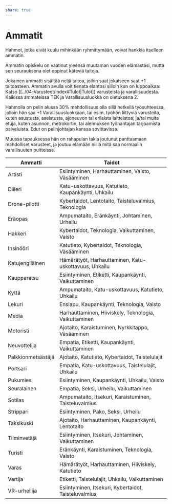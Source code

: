 ```yaml
---
share: true
---
```

# Ammatit
Hahmot, jotka eivät kuulu mihinkään ryhmittymään, voivat hankkia itselleen ammatin.

Ammatin opiskelu on vaatinut yleensä muutaman vuoden elämästäsi, mutta sen seurauksena olet oppinut käteviä taitoja.

Jokainen ammatti sisältää neljä taitoa, joihin saat jokaiseen saat +1 taitoasteen. Ammatin avulla voit tienata elantosi silloin kun on luppoaikaa: Katso [[../04-Varusteet/index#Tulot|Tulot]] varusteista ja varallisuudesta. Kaikissa ammateissa TEK ja Varallisuusluokka on oletuksena 2.

Hahmolla on pelin alussa 30% mahdollisuus olla sillä hetkellä työsuhteessa, jolloin hän saa +1 Varallisuusluokkaan, tai esim. työhön liittyviä varusteita, kuten asustusta, aseistusta, ajoneuvon tai erilaista laitteistoa; ja/tai muita etuja, kuten asunnon, metrokortin, tai alennuksen työnantajan tarjoamista palveluista. Edut on pelinjohtajan kanssa sovittavissa.

Muussa tapauksessa hän on rahapulan takia joutunut panttaamaan mahdolliset varusteet, ja joutuu elämään niillä mitä saa normaalin varallisuuten puitteissa.

| Ammatti            | Taidot                                                |
|--------------------|-------------------------------------------------------|
| Artisti            | Esiintyminen, Harhauttaminen, Vaisto, Väsääminen      |
| Diileri            | Katu-uskottavuus, Katutieto, Kaupankäynti, Uhkailu    |
| Drone-pilotti      | Kybertaidot, Lentotaito, Taisteluvalmius, Teknologia  |
| Eräopas            | Ampumataito, Eränkäynti, Johtaminen, Urheilu          |
| Hakkeri            | Kybertaidot, Teknologia, Vaikuttaminen, Vaisto        |
| Insinööri          | Katutieto, Kybertaidot, Teknologia, Väsääminen        |
| Katujengiläinen    | Hämärätyöt, Harhauttaminen, Katu-uskottavuus, Uhkailu |
| Kaupparatsu        | Esiintyminen, Etiketti, Kaupankäynti, Vaikuttaminen   |
| Kyttä              | Ampumataito, Katu-uskottavuus, Katutieto, Uhkailu     |
| Lekuri             | Ensiapu, Kaupankäynti, Teknologia, Vaisto             |
| Media              | Harhauttaminen, Hiiviskely, Teknologia, Vaikuttaminen |
| Motoristi          | Ajotaito, Karaistuminen, Nyrkkitappo, Väsääminen      |
| Neuvottelija       | Empatia, Etiketti, Kaupankäynti, Vaikuttaminen        |
| Palkkionmetsästäjä | Ajotaito, Katutieto, Kybertaidot, Taistelulajit       |
| Portsari           | Empatia, Katu-uskottavuus, Taistelulajit, Uhkailu     |
| Pukumies           | Esiintyminen, Kaupankäynti, Uhkailu, Vaisto           |
| Seuralainen        | Empatia, Seksi, Urheilu, Vaikuttaminen                |
| Sotilas            | Ampumataito, Itsekuri, Karaistuminen, Taisteluvalmius |
| Strippari          | Esiintyminen, Pako, Seksi, Urheilu                    |
| Taksikuski         | Ajotaito, Harhauttaminen, Kaupankäynti, Lentotaito    |
| Tiiminvetäjä       | Esiintyminen, Itsekuri, Johtaminen, Vaikuttaminen     |
| Turisti            | Eränkäynti, Karaistuminen, Teknologia, Vaisto         |
| Varas              | Hämärätyöt, Harhauttaminen, Hiiviskely, Katutieto     |
| Vartija            | Etiketti, Taistelulajit, Uhkailu, Vaikuttaminen       |
| VR-urheilija       | Esiintyminen, Itsekuri, Kybertaidot, Taisteluvalmius  |

